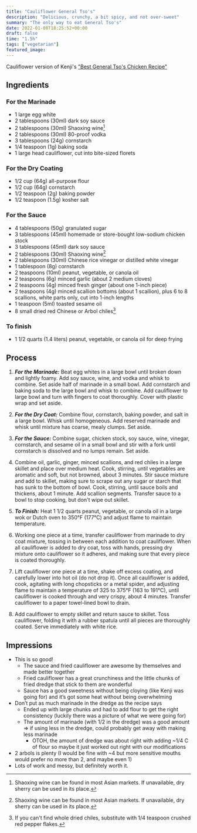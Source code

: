 ```yaml
---
title: "Cauliflower General Tso's"
description: "Delicious, crunchy, a bit spicy, and not over-sweet"
summary: "The only way to eat General Tso's"
date: 2022-01-08T18:25:52+00:00
draft: false
time: "1.5h"
tags: ["vegetarian"]
featured_image: 
---
```


Cauliflower version of Kenji's ["Best General Tso's Chicken Recipe"](https://www.seriouseats.com/the-best-general-tsos-chicken-food-lab-chinese-recipe "Best General Tso's Chicken Recipe")

## Ingredients

### For the Marinade
- 1 large egg white
- 2 tablespoons (30ml) dark soy sauce
- 2 tablespoons (30ml) Shaoxing wine[^1]
- 2 tablespoons (30ml) 80-proof vodka
- 3 tablespoons (24g) cornstarch
- 1/4 teaspoon (1g) baking soda
- 1 large head cauliflower, cut into bite-sized florets

### For the Dry Coating
- 1/2 cup (64g) all-purpose flour
- 1/2 cup (64g) cornstarch
- 1/2 teaspoon (2g) baking powder
- 1/2 teaspoon (1.5g) kosher salt

### For the Sauce
- 4 tablespoons (50g) granulated sugar
- 3 tablespoons (45ml) homemade or store-bought low-sodium chicken stock
- 3 tablespoons (45ml) dark soy sauce
- 2 tablespoons (30ml) Shaoxing wine[^1]
- 2 tablespoons (30ml) Chinese rice vinegar or distilled white vinegar
- 1 tablespoon (8g) cornstarch
- 2 teaspoons (10ml) peanut, vegetable, or canola oil
- 2 teaspoons (6g) minced garlic (about 2 medium cloves)
- 2 teaspoons (4g) minced fresh ginger (about one 1-inch piece)
- 2 teaspoons (4g) minced scallion bottoms (about 1 scallion), plus 6 to 8 scallions, white parts only, cut into 1-inch lengths
- 1 teaspoon (5ml) toasted sesame oil
- 8 small dried red Chinese or Arbol chiles[^2]

### To finish
- 1 1/2 quarts (1.4 liters) peanut, vegetable, or canola oil for deep frying

[^1]: Shaoxing wine can be found in most Asian markets. If unavailable, dry sherry can be used in its place.
[^2]: If you can't find whole dried chiles, substitute with 1/4 teaspoon crushed red pepper flakes.

## Process

1. ***For the Marinade:*** Beat egg whites in a large bowl until broken down and lightly foamy. Add soy sauce, wine, and vodka and whisk to combine. Set aside half of marinade in a small bowl. Add cornstarch and baking soda to the large bowl and whisk to combine. Add cauliflower to large bowl and turn with fingers to coat thoroughly. Cover with plastic wrap and set aside.

1. ***For the Dry Coat:*** Combine flour, cornstarch, baking powder, and salt in a large bowl. Whisk until homogeneous. Add reserved marinade and whisk until mixture has coarse, mealy clumps. Set aside.

1. ***For the Sauce:*** Combine sugar, chicken stock, soy sauce, wine, vinegar, cornstarch, and sesame oil in a small bowl and stir with a fork until cornstarch is dissolved and no lumps remain. Set aside.

1. Combine oil, garlic, ginger, minced scallions, and red chiles in a large skillet and place over medium heat. Cook, stirring, until vegetables are aromatic and soft, but not browned, about 3 minutes. Stir sauce mixture and add to skillet, making sure to scrape out any sugar or starch that has sunk to the bottom of bowl. Cook, stirring, until sauce boils and thickens, about 1 minute. Add scallion segments. Transfer sauce to a bowl to stop cooking, but don't wipe out skillet.

1. ***To Finish:*** Heat 1 1/2 quarts peanut, vegetable, or canola oil in a large wok or Dutch oven to 350°F (177°C) and adjust flame to maintain temperature.

1. Working one piece at a time, transfer cauliflower from marinade to dry coat mixture, tossing in between each addition to coat cauliflower. When all cauliflower is added to dry coat, toss with hands, pressing dry mixture onto cauliflower so it adheres, and making sure that every piece is coated thoroughly.

1. Lift cauliflower one piece at a time, shake off excess coating, and carefully lower into hot oil (do not drop it). Once all cauliflower is added, cook, agitating with long chopsticks or a metal spider, and adjusting flame to maintain a temperature of 325 to 375°F (163 to 191°C), until cauliflower is cooked through and very crispy, about 4 minutes. Transfer cauliflower to a paper towel-lined bowl to drain.

1. Add cauliflower to empty skillet and return sauce to skillet. Toss cauliflower, folding it with a rubber spatula until all pieces are thoroughly coated. Serve immediately with white rice.

## Impressions
- This is so good!
  - The sauce and fried cauliflower are awesome by themselves and made better together
  - Fried cauliflower has a great crunchiness and the little chunks of fried dredge that stick to them are wonderful
  - Sauce has a good sweetness without being cloying (like Kenji was going for) and it’s got some heat without being overwhelming
- Don’t put as much marinade in the dredge as the recipe says
  - Ended up with large chunks and had to add flour to get the right consistency (luckily there was a picture of what we were going for)
  - The amount of marinade (with 1/2 in the dredge) was a good amount => if using less in the dredge, could probably get away with making less marinade
    - OTOH, the amount of dredge was about right with adding ~1/4 C of flour so maybe it just worked out right with our modifications
- 2 arbols is plenty (I would be fine with ~4 but more sensitive mouths would prefer no more than 2, and maybe even 1)
- Lots of work and messy, but definitely worth it.

